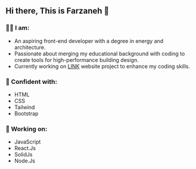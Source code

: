 ## Hi there, This is Farzaneh 👋

### 👩‍💻 I am:
- An aspiring front-end developer with a degree in energy and architecture. 
- Passionate about merging my educational background with coding to create tools for high-performance building design.
- Currently working on [LINK](https://linkarkitectur.netlify.app/) website project to enhance my coding skills.

### 💪 Confident with:
- HTML
- CSS
- Tailwind
- Bootstrap

### 🌱 Working on:
- JavaScript
- React.Js
- SolidJs
- Node.Js

<!--
**farzanehFathi/farzanehFathi** is a ✨ _special_ ✨ repository because its `README.md` (this file) appears on your GitHub profile.

Here are some ideas to get you started:

- 🔭 I’m currently working on ...
- 🌱 I’m currently learning ...
- 👯 I’m looking to collaborate on ...
- 🤔 I’m looking for help with ...
- 💬 Ask me about ...
- 📫 How to reach me: ...
- 😄 Pronouns: ...
- ⚡ Fun fact: ...
-->
